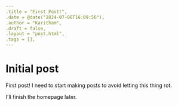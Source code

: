 ```yaml
---
.title = "First Post!",
.date = @date("2024-07-08T16:09:56"),
.author = "Karitham",
.draft = false,
.layout = "post.html",
.tags = [],
---
```


# Initial post

First post! I need to start making posts to avoid letting this thing rot.

I'll finish the homepage later.
